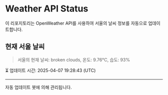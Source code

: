 
# Weather API Status

이 리포지토리는 OpenWeather API를 사용하여 서울의 날씨 정보를 자동으로 업데이트합니다.

## 현재 서울 날씨
> 서울의 현재 날씨: broken clouds, 온도: 9.76°C, 습도: 93%

⏳ 업데이트 시간: 2025-04-07 19:28:43 (UTC)

---
자동 업데이트 봇에 의해 관리됩니다.
